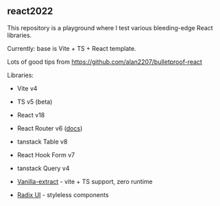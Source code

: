 ## react2022

This repository is a playground where I test various bleeding-edge React libraries.

Currently: base is Vite + TS + React template.

Lots of good tips from https://github.com/alan2207/bulletproof-react

Libraries:

- Vite v4
- TS v5 (beta)
- React v18
- React Router v6 ([docs](https://reactrouter.com/docs/en/v6/getting-started/tutorial))
- tanstack Table v8
- React Hook Form v7
- tanstack Query v4

- [Vanilla-extract](https://github.com/seek-oss/vanilla-extract) - vite + TS support, zero runtime
- [Radix UI](https://www.radix-ui.com/docs/primitives/components/accordion) - styleless components
